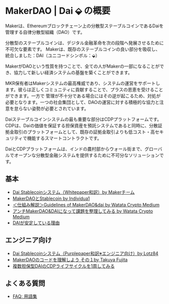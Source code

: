 # MakerDAO \| Dai ⬙ の概要

Makerは、Ethereumブロックチェーン上の分散型ステーブルコインであるDaiを管理する自律分散型組織（DAO）です。

分散型のステーブルコインは、デジタル金融革命を次の段階へ発展させるために不可欠な要素です。 Makerは、既存のステーブルコインの良い部分を吸収し、統合しました：DAI（ユニコードシンボル：⬙）

MakerがDAOという性質を持つことで、全ての人がMakerの一部になることができ、協力して新しい経済システムの基盤を築くことができます。

MKR保有者はMakerシステムの最高権威であり、システムの運営をサポートします。彼らは正しくコミュニティに貢献することで、プラスの恩恵を受けることができます。一方で 管理が不十分である場合にはその逆が起こるため、対処が必要となります。一つの社会集団として、DAOの運営に対する積極的な協力と注意を怠らない姿勢が必要とされています。

Daiステーブルコインシステムの最も重要な部分はCDPプラットフォームです。 CDPは、Daiの価値を保証する担保資産を預託システムであると同時に、分散証拠金取引のプラットフォームとして、既存の証拠金取引よりも低コスト・高セキュリティで機能するスマートコントラクトです。

DaiとCDPプラットフォームは、インドの農村部からウォール街まで、グローバルでオープンな分散型金融システムを提供するために不可分なソリューションです。

## 基本

* [Dai Stablecoinシステム（Whitepaper和訳）by Makerチーム](https://makerdao.com/whitepaper/Dai-Whitepaper-Dec17-ja.pdf) 
* [MakerDAOとStablecoin by Individua1](https://individua1.net/category/cryptocurrency/series/makerdao-and-stablecoin/)
* [＜仕組み解説＞Guidelines of MakerDAO&dai by Watata Crypto Medium](https://medium.com/@souta.watatata/makerdao-dai)
* [アンチMakerDAO&DAIになって課題を整理してみる by Watata Crypto Medium](https://medium.com/@souta.watatata/アンチmakerdao-daiになって課題を整理してみる)
* [DAIが安定している理由](https://medium.com/icovo/dai%E3%81%8C%E5%AE%89%E5%AE%9A%E3%81%97%E3%81%A6%E3%81%84%E3%82%8B%E7%90%86%E7%94%B1-8b9d622bd717)

## エンジニア向け

* [Dai Stablecoinシステム（Purplepaper和訳※エンジニア向け）by Lotz84](https://github.com/lotz84/dai-in-jp/blob/master/purple-paper.md)
* [MakerDAOのコードを理解しよう その１by Takuya Fujita](https://medium.com/@takuyafujita/makerdao%E3%81%AE%E3%82%B3%E3%83%BC%E3%83%89%E3%82%92%E7%90%86%E8%A7%A3%E3%81%97%E3%82%88%E3%81%86-%E3%81%9D%E3%81%AE%EF%BC%91-46dad986b8e2)
* [複数担保型DAIのCDPライフサイクルを1周してみる](https://link.medium.com/xkQ9ejFKhY)

## よくある質問

- [FAQ: 用語集](https://github.com/makerdao/community/blob/master/scd-faqs/ja/glossary.md)
